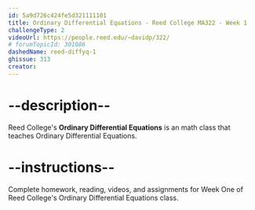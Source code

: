 ```yaml
---
id: 5a9d726c424fe5d321111101
title: Ordinary Differential Equations - Reed College MA322 - Week 1
challengeType: 2
videoUrl: https://people.reed.edu/~davidp/322/
# forumTopicId: 301086
dashedName: reed-diffyq-1
ghissue: 313
creator: 
---
```


# --description--

Reed College's __Ordinary Differential Equations__ is an math class that teaches Ordinary Differential Equations.

# --instructions--

Complete homework, reading, videos, and assignments for Week One of Reed College's Ordinary Differential Equations class.